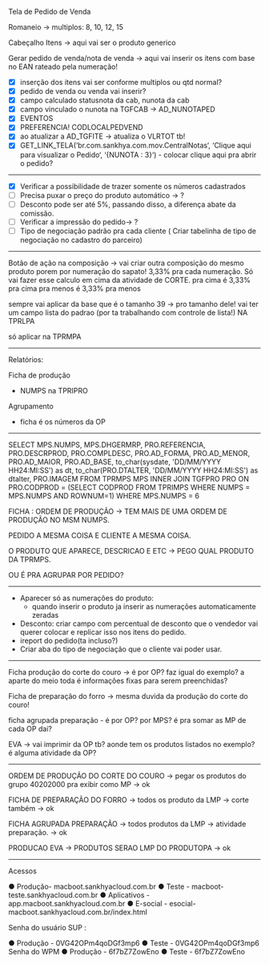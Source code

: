 Tela de Pedido de Venda

Romaneio  → multiplos: 8, 10, 12, 15

Cabeçalho
Itens → aqui vai ser o produto generico

Gerar pedido de venda/nota de venda → aqui vai inserir os itens com base no EAN rateado pela numeração!

- [x] inserção dos itens vai ser conforme multiplos ou qtd normal?
- [x] pedido de venda ou venda vai inserir?
- [x] campo calculado statusnota da cab, nunota da cab
- [x] campo vinculado o nunota na TGFCAB → AD_NUNOTAPED
- [x] EVENTOS
- [x] PREFERENCIA! CODLOCALPEDVEND
- [x] ao atualizar a AD_TGFITE → atualiza o VLRTOT tb!
- [x] GET_LINK_TELA(‘br.com.sankhya.com.mov.CentralNotas‘, ‘Clique aqui para visualizar o Pedido‘, ‘{NUNOTA : 3}‘) - colocar clique aqui pra abrir o pedido?

---

- [x] Verificar a possibilidade de trazer somente os números cadastrados 
- [ ] Precisa puxar o preço do produto automático → ?
- [ ] Desconto pode ser até 5%, passando disso, a diferença abate da comissão.
- [ ] Verificar a impressão do pedido→ ?
- [ ] Tipo de negociação padrão pra cada cliente ( Criar tabelinha de tipo de negociação no cadastro do parceiro)
	 
---

Botão de ação na composição → vai criar outra composição do mesmo produto porem por numeração do sapato! 3,33% pra cada numeração. Só vai fazer esse calculo em cima da atividade de CORTE.
pra cima é 3,33% pra cima
pra menos é 3,33% pra menos

sempre vai aplicar da base que é o tamanho 39 → pro tamanho dele!
vai ter um campo lista do padrao (por ta trabalhando com controle de lista!) NA TPRLPA

só aplicar na TPRMPA

---

Relatórios:

Ficha de produção
- NUMPS na TPRIPRO

Agrupamento
- ficha é os números da OP

---

SELECT 
MPS.NUMPS,
MPS.DHGERMRP,
PRO.REFERENCIA,
PRO.DESCRPROD,
PRO.COMPLDESC,
PRO.AD_FORMA,
PRO.AD_MENOR,
PRO.AD_MAIOR,
PRO.AD_BASE,
to_char(sysdate, 'DD/MM/YYYY HH24:MI:SS') as dt,
to_char(PRO.DTALTER, 'DD/MM/YYYY HH24:MI:SS') as dtalter,
PRO.IMAGEM
FROM TPRMPS MPS
INNER JOIN TGFPRO PRO ON PRO.CODPROD = (SELECT CODPROD FROM TPRIMPS WHERE NUMPS = MPS.NUMPS AND ROWNUM=1)
WHERE MPS.NUMPS = 6

FICHA : ORDEM DE PRODUÇÃO -> TEM MAIS DE UMA ORDEM DE PRODUÇÃO NO MSM NUMPS.

PEDIDO A MESMA COISA E CLIENTE A MESMA COISA.

O PRODUTO QUE APARECE, DESCRICAO E ETC -> PEGO QUAL PRODUTO DA TPRMPS.

OU É PRA AGRUPAR POR PEDIDO? 

---

- Aparecer só as numerações do produto:
	- quando inserir o produto ja inserir as numerações automaticamente zeradas
- Desconto: criar campo com percentual de desconto que o vendedor vai querer colocar e replicar isso nos itens do pedido.
- ireport do pedido(ta incluso?)
- Criar aba do tipo de negociação que o cliente vai poder usar.

---

Ficha produção do corte do couro -> é por OP? faz igual do exemplo? a aparte do meio toda é informações fixas para serem preenchidas? 

Ficha de preparação do forro -> mesma duvida da produção do corte do couro!

ficha agrupada preparação - é por OP? por MPS? é pra somar as MP de cada OP dai?

EVA -> vai imprimir da OP tb? aonde tem os produtos listados no exemplo? é alguma atividade da OP?

---

ORDEM DE PRODUÇÃO DO CORTE DO COURO -> pegar os produtos do grupo 40202000 pra exibir como MP → ok

FICHA DE PREPARAÇÃO DO FORRO -> todos os produto da LMP -> corte também → ok

FICHA AGRUPADA PREPARAÇÃO -> todos produtos da LMP -> atividade preparação. → ok

PRODUCAO EVA -> PRODUTOS SERAO LMP DO PRODUTOPA → ok

---

Acessos

●
 Produção- macboot.sankhyacloud.com.br
●
 Teste - macboot-teste.sankhyacloud.com.br
●
 Aplicativos - app.macboot.sankhyacloud.com.br
●
 E-social - esocial-macboot.sankhyacloud.com.br/index.html



 Senha do usuário SUP :


●
 Produção - 0VG42OPm4qoDGf3mp6
●
 Teste - 0VG42OPm4qoDGf3mp6
 Senha do WPM
●
 Produção - 6f7bZ7ZowEno
●
 Teste - 6f7bZ7ZowEno